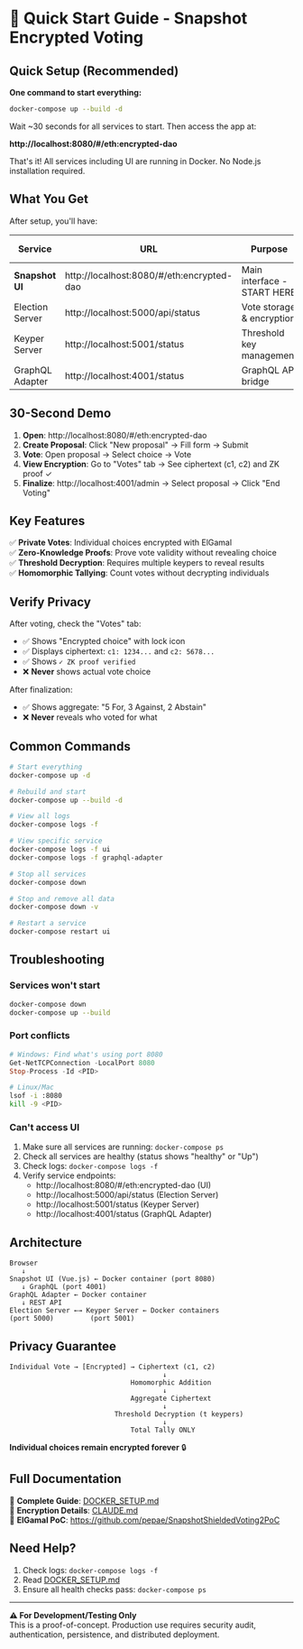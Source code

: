 # 🚀 Quick Start Guide - Snapshot Encrypted Voting

## Quick Setup (Recommended)

**One command to start everything:**

```bash
docker-compose up --build -d
```

Wait ~30 seconds for all services to start. Then access the app at:

**http://localhost:8080/#/eth:encrypted-dao**

That's it! All services including UI are running in Docker. No Node.js installation required.

## What You Get

After setup, you'll have:

| Service | URL | Purpose | Running In |
|---------|-----|---------|------------|
| **Snapshot UI** | http://localhost:8080/#/eth:encrypted-dao | Main interface - START HERE | Docker |
| Election Server | http://localhost:5000/api/status | Vote storage & encryption | Docker |
| Keyper Server | http://localhost:5001/status | Threshold key management | Docker |
| GraphQL Adapter | http://localhost:4001/status | GraphQL API bridge | Docker |

## 30-Second Demo

1. **Open**: http://localhost:8080/#/eth:encrypted-dao
2. **Create Proposal**: Click "New proposal" → Fill form → Submit
3. **Vote**: Open proposal → Select choice → Vote
4. **View Encryption**: Go to "Votes" tab → See ciphertext (c1, c2) and ZK proof ✓
5. **Finalize**: http://localhost:4001/admin → Select proposal → Click "End Voting"

## Key Features

✅ **Private Votes**: Individual choices encrypted with ElGamal  
✅ **Zero-Knowledge Proofs**: Prove vote validity without revealing choice  
✅ **Threshold Decryption**: Requires multiple keypers to reveal results  
✅ **Homomorphic Tallying**: Count votes without decrypting individuals  

## Verify Privacy

After voting, check the "Votes" tab:
- ✅ Shows "Encrypted choice" with lock icon
- ✅ Displays ciphertext: `c1: 1234...` and `c2: 5678...`
- ✅ Shows `✓ ZK proof verified`
- ❌ **Never** shows actual vote choice

After finalization:
- ✅ Shows aggregate: "5 For, 3 Against, 2 Abstain"
- ❌ **Never** reveals who voted for what

## Common Commands

```bash
# Start everything
docker-compose up -d

# Rebuild and start
docker-compose up --build -d

# View all logs
docker-compose logs -f

# View specific service
docker-compose logs -f ui
docker-compose logs -f graphql-adapter

# Stop all services
docker-compose down

# Stop and remove all data
docker-compose down -v

# Restart a service
docker-compose restart ui
```

## Troubleshooting

### Services won't start
```bash
docker-compose down
docker-compose up --build
```

### Port conflicts
```powershell
# Windows: Find what's using port 8080
Get-NetTCPConnection -LocalPort 8080
Stop-Process -Id <PID>
```

```bash
# Linux/Mac
lsof -i :8080
kill -9 <PID>
```

### Can't access UI
1. Make sure all services are running: `docker-compose ps`
2. Check all services are healthy (status shows "healthy" or "Up")
3. Check logs: `docker-compose logs -f`
4. Verify service endpoints:
   - http://localhost:8080/#/eth:encrypted-dao (UI)
   - http://localhost:5000/api/status (Election Server)
   - http://localhost:5001/status (Keyper Server)
   - http://localhost:4001/status (GraphQL Adapter)

## Architecture

```
Browser
   ↓
Snapshot UI (Vue.js) ← Docker container (port 8080)
   ↓ GraphQL (port 4001)
GraphQL Adapter ← Docker container
   ↓ REST API
Election Server ←→ Keyper Server ← Docker containers
(port 5000)         (port 5001)
```

## Privacy Guarantee

```
Individual Vote → [Encrypted] → Ciphertext (c1, c2)
                                      ↓
                              Homomorphic Addition
                                      ↓
                              Aggregate Ciphertext
                                      ↓
                          Threshold Decryption (t keypers)
                                      ↓
                              Total Tally ONLY
```

**Individual choices remain encrypted forever** 🔒

## Full Documentation

📖 **Complete Guide**: [DOCKER_SETUP.md](./DOCKER_SETUP.md)  
📖 **Encryption Details**: [CLAUDE.md](./CLAUDE.md)  
📖 **ElGamal PoC**: https://github.com/pepae/SnapshotShieldedVoting2PoC

## Need Help?

1. Check logs: `docker-compose logs -f`
2. Read [DOCKER_SETUP.md](./DOCKER_SETUP.md#troubleshooting)
3. Ensure all health checks pass: `docker-compose ps`

---

**⚠️ For Development/Testing Only**  
This is a proof-of-concept. Production use requires security audit, authentication, persistence, and distributed deployment.
